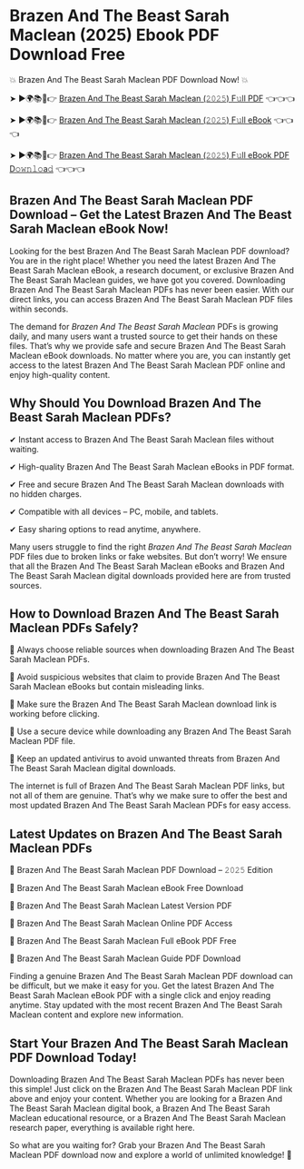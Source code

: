 # Brazen And The Beast Sarah Maclean (2025) Ebook PDF Download Free

💥 Brazen And The Beast Sarah Maclean PDF Download Now! 💥

➤ ►🌍📚📱👉 [Brazen And The Beast Sarah Maclean (𝟸𝟶𝟸𝟻) F𝚞ll PDF](https://getpdf.xyz/brazen-and-the-beast-sarah-maclean) 👈👈👈


➤ ►🌍📚📱👉 [Brazen And The Beast Sarah Maclean (𝟸𝟶𝟸𝟻) F𝚞ll eBook](https://getpdf.xyz/brazen-and-the-beast-sarah-maclean) 👈👈👈


➤ ►🌍📚📱👉 [Brazen And The Beast Sarah Maclean (𝟸𝟶𝟸𝟻) F𝚞ll eBook PDF D𝚘𝚠𝚗𝚕𝚘a𝚍](https://getpdf.xyz/brazen-and-the-beast-sarah-maclean) 👈👈👈


## Brazen And The Beast Sarah Maclean PDF Download – Get the Latest Brazen And The Beast Sarah Maclean eBook Now!

Looking for the best Brazen And The Beast Sarah Maclean PDF download? You are in the right place! Whether you need the latest Brazen And The Beast Sarah Maclean eBook, a research document, or exclusive Brazen And The Beast Sarah Maclean guides, we have got you covered. Downloading Brazen And The Beast Sarah Maclean PDFs has never been easier. With our direct links, you can access Brazen And The Beast Sarah Maclean PDF files within seconds.

The demand for *Brazen And The Beast Sarah Maclean* PDFs is growing daily, and many users want a trusted source to get their hands on these files. That’s why we provide safe and secure Brazen And The Beast Sarah Maclean eBook downloads. No matter where you are, you can instantly get access to the latest Brazen And The Beast Sarah Maclean PDF online and enjoy high-quality content.

## Why Should You Download Brazen And The Beast Sarah Maclean PDFs?

✔ Instant access to Brazen And The Beast Sarah Maclean files without waiting.

✔ High-quality Brazen And The Beast Sarah Maclean eBooks in PDF format.

✔ Free and secure Brazen And The Beast Sarah Maclean downloads with no hidden charges.

✔ Compatible with all devices – PC, mobile, and tablets.

✔ Easy sharing options to read anytime, anywhere.

Many users struggle to find the right *Brazen And The Beast Sarah Maclean* PDF files due to broken links or fake websites. But don’t worry! We ensure that all the Brazen And The Beast Sarah Maclean eBooks and Brazen And The Beast Sarah Maclean digital downloads provided here are from trusted sources.

## How to Download Brazen And The Beast Sarah Maclean PDFs Safely?

📌 Always choose reliable sources when downloading Brazen And The Beast Sarah Maclean PDFs.

📌 Avoid suspicious websites that claim to provide Brazen And The Beast Sarah Maclean eBooks but contain misleading links.

📌 Make sure the Brazen And The Beast Sarah Maclean download link is working before clicking.

📌 Use a secure device while downloading any Brazen And The Beast Sarah Maclean PDF file.

📌 Keep an updated antivirus to avoid unwanted threats from Brazen And The Beast Sarah Maclean digital downloads.

The internet is full of Brazen And The Beast Sarah Maclean PDF links, but not all of them are genuine. That’s why we make sure to offer the best and most updated Brazen And The Beast Sarah Maclean PDFs for easy access.

## Latest Updates on Brazen And The Beast Sarah Maclean PDFs

🔹 Brazen And The Beast Sarah Maclean PDF Download – 𝟸𝟶𝟸𝟻 Edition

🔹 Brazen And The Beast Sarah Maclean eBook Free Download

🔹 Brazen And The Beast Sarah Maclean Latest Version PDF

🔹 Brazen And The Beast Sarah Maclean Online PDF Access

🔹 Brazen And The Beast Sarah Maclean Full eBook PDF Free

🔹 Brazen And The Beast Sarah Maclean Guide PDF Download

Finding a genuine Brazen And The Beast Sarah Maclean PDF download can be difficult, but we make it easy for you. Get the latest Brazen And The Beast Sarah Maclean eBook PDF with a single click and enjoy reading anytime. Stay updated with the most recent Brazen And The Beast Sarah Maclean content and explore new information.

## Start Your Brazen And The Beast Sarah Maclean PDF Download Today!

Downloading Brazen And The Beast Sarah Maclean PDFs has never been this simple! Just click on the Brazen And The Beast Sarah Maclean PDF link above and enjoy your content. Whether you are looking for a Brazen And The Beast Sarah Maclean digital book, a Brazen And The Beast Sarah Maclean educational resource, or a Brazen And The Beast Sarah Maclean research paper, everything is available right here.

So what are you waiting for? Grab your Brazen And The Beast Sarah Maclean PDF download now and explore a world of unlimited knowledge! 🚀
